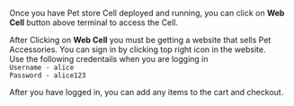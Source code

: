 Once you have Pet store Cell deployed and running, you can click on **Web Cell** button above terminal to access the Cell.

After Clicking on **Web Cell** you must be getting a website that sells Pet Accessories. You can sign in by clicking top right icon in the website.  
Use the following credentails when you are logging in  
`Username - alice`  
`Password - alice123`

After you have logged in, you can add any items to the cart and checkout.
